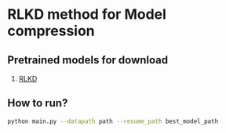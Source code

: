 # RLKD method for Model compression 

## Pretrained models for download
1. [RLKD](https://drive.google.com/file/d/1bmAp9ye56ceOf1aNhCNmJSdzOmyGqiLL/view?usp=share_link)

## How to run?
```bash
python main.py --datapath path --resume_path best_model_path
```
